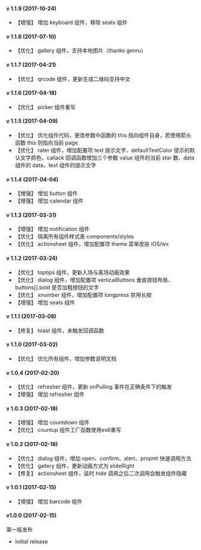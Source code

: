#### v 1.1.9 (2017-10-24)

- 【增强】 增加 keyboard 组件，移除 seats 组件

#### v 1.1.8 (2017-07-10)

- 【优化】 gallery 组件，支持本地图片（thanks genru）

#### v 1.1.7 (2017-04-21)

- 【优化】 qrcode 组件，更新生成二维码支持中文

#### v 1.1.6 (2017-04-18)

- 【优化】 picker 组件重写

#### v 1.1.5 (2017-04-09)

- 【优化】 优化组件代码，更改参数中函数的 this 指向组件自身，若使用箭头函数 this 则指向当前 page
- 【优化】 rater 组件，增加配置项 text 提示文字、defaultTextColor 提示的默认文字颜色，callack 回调函数增加三个参数 value 组件的当前 star 数、data 组件的 data、text 组件的提示文字

#### v 1.1.4 (2017-04-04)

- 【增强】 增加 button 组件
- 【增强】 增加 calendar 组件

#### v 1.1.3 (2017-03-31)

- 【增强】 增加 notification 组件
- 【优化】 隔离所有组件样式表 components/styles
- 【优化】 actionsheet 组件，增加配置项 theme 菜单皮肤 iOS/wx

#### v 1.1.2 (2017-03-24)

- 【优化】 toptips 组件，更新入场与离场动画效果
- 【优化】 dialog 组件，增加配置项 verticalButtons 垂直按钮布局、buttons[].bold 是否加粗按钮的文字
- 【优化】 xnumber 组件，增加配置项 longpress 禁用长按
- 【增强】 增加 seats 组件

#### v 1.1.1 (2017-03-08)

- 【修复】 toast 组件，未触发回调函数

#### v 1.1.0 (2017-03-02)

- 【优化】 优化所有组件，增加参数说明文档

#### v 1.0.4 (2017-02-20)

- 【优化】 refresher 组件，更新 onPulling 事件在正确条件下的触发
- 【增强】 增加 refresher 组件

#### v 1.0.3 (2017-02-18)

- 【增强】 增加 countdown 组件
- 【优化】 countup 组件工厂函数使用es6重写

#### v 1.0.2 (2017-02-16)

- 【优化】 dialog 组件，增加 open、confirm、alert、propmt 快速调用方法
- 【优化】 gallery 组件，更新动画方式为 slideRight
- 【修复】 actionsheet 组件，延时 hide 调用之后二次调用会触发组件隐藏

#### v 1.0.1 (2017-02-15)

- 【增强】 增加 barcode 组件

#### v1.0.0 (2017-02-15)

第一版发布

- Initial release